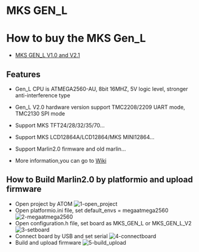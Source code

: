 # MKS GEN_L

# How to buy the MKS Gen_L
- [MKS GEN_L V1.0 and V2.1](https://www.aliexpress.com/item/32802151924.html)

## Features
- Gen_L CPU is ATMEGA2560-AU, 8bit 16MHZ, 5V logic level, stronger anti-interference type
- Gen_L V2.0 hardware version support TMC2208/2209 UART mode, TMC2130 SPI mode
- Support MKS TFT24/28/32/35/70...
- Support MKS LCD12864A/LCD12864/MKS MINI12864...
- Support Marlin2.0 firmware and old marlin...

- More information,you can go to [Wiki](https://github.com/makerbase-mks/MKS-GEN_L/wiki)

  
## How to Build Marlin2.0 by platformio and upload firmware
  - Open project by ATOM
  ![1-open_project](https://github.com/makerbase-mks/MKS-GEN_L/blob/master/Picture/1-open_project.png "1-open_project")
  - Open platformio.ini file, set default_envs = megaatmega2560
  ![2-megaatmega2560](https://github.com/makerbase-mks/MKS-GEN_L/blob/master/Picture/2-megaatmega2560.png "2-megaatmega2560")
  - Open configuration.h file, set board as MKS_GEN_L or MKS_GEN_L_V2
  ![3-setboard](https://github.com/makerbase-mks/MKS-GEN_L/blob/master/Picture/3-setboard.png "3-setboard")
  - Connect board by USB and set serial
  ![4-connectboard](https://github.com/makerbase-mks/MKS-GEN_L/blob/master/Picture/4-connectboard.png "4-connectboard")
  - Build and upload firmware
  ![5-build_upload](https://github.com/makerbase-mks/MKS-GEN_L/blob/master/Picture/5-build_upload.png "5-build_upload")
